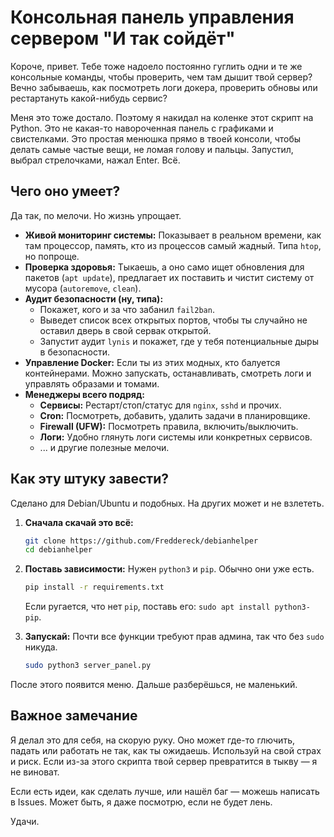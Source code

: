 # Консольная панель управления сервером "И так сойдёт"

Короче, привет. Тебе тоже надоело постоянно гуглить одни и те же консольные команды, чтобы проверить, чем там дышит твой сервер? Вечно забываешь, как посмотреть логи докера, проверить обновы или рестартануть какой-нибудь сервис?

Меня это тоже достало. Поэтому я накидал на коленке этот скрипт на Python. Это не какая-то навороченная панель с графиками и свистелками. Это простая менюшка прямо в твоей консоли, чтобы делать самые частые вещи, не ломая голову и пальцы. Запустил, выбрал стрелочками, нажал Enter. Всё.

## Чего оно умеет?

Да так, по мелочи. Но жизнь упрощает.

*   **Живой мониторинг системы:** Показывает в реальном времени, как там процессор, память, кто из процессов самый жадный. Типа `htop`, но попроще.
*   **Проверка здоровья:** Тыкаешь, а оно само ищет обновления для пакетов (`apt update`), предлагает их поставить и чистит систему от мусора (`autoremove`, `clean`).
*   **Аудит безопасности (ну, типа):**
    *   Покажет, кого и за что забанил `fail2ban`.
    *   Выведет список всех открытых портов, чтобы ты случайно не оставил дверь в свой сервак открытой.
    *   Запустит аудит `lynis` и покажет, где у тебя потенциальные дыры в безопасности.
*   **Управление Docker:** Если ты из этих модных, кто балуется контейнерами. Можно запускать, останавливать, смотреть логи и управлять образами и томами.
*   **Менеджеры всего подряд:**
    *   **Сервисы:** Рестарт/стоп/статус для `nginx`, `sshd` и прочих.
    *   **Cron:** Посмотреть, добавить, удалить задачи в планировщике.
    *   **Firewall (UFW):** Посмотреть правила, включить/выключить.
    *   **Логи:** Удобно глянуть логи системы или конкретных сервисов.
    *   ... и другие полезные мелочи.

## Как эту штуку завести?

Сделано для Debian/Ubuntu и подобных. На других может и не взлететь.

1.  **Сначала скачай это всё:**
    ```bash
    git clone https://github.com/Freddereck/debianhelper
    cd debianhelper
    ```

2.  **Поставь зависимости:**
    Нужен `python3` и `pip`. Обычно они уже есть.
    ```bash
    pip install -r requirements.txt
    ```
    Если ругается, что нет `pip`, поставь его: `sudo apt install python3-pip`.

3.  **Запускай:**
    Почти все функции требуют прав админа, так что без `sudo` никуда.
    ```bash
    sudo python3 server_panel.py
    ```

После этого появится меню. Дальше разберёшься, не маленький.

## Важное замечание

Я делал это для себя, на скорую руку. Оно может где-то глючить, падать или работать не так, как ты ожидаешь. Используй на свой страх и риск. Если из-за этого скрипта твой сервер превратится в тыкву — я не виноват.

Если есть идеи, как сделать лучше, или нашёл баг — можешь написать в Issues. Может быть, я даже посмотрю, если не будет лень.

Удачи. 
